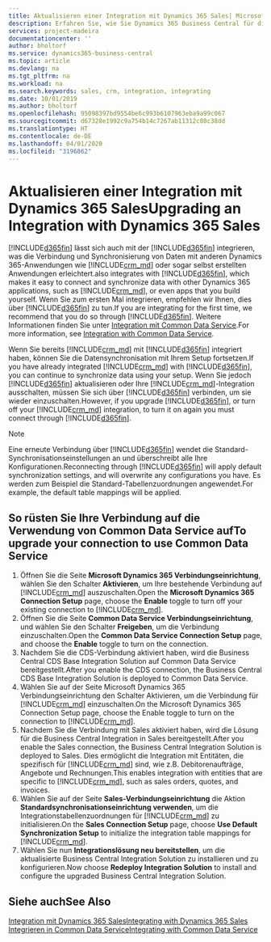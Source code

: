 ```yaml
---
title: Aktualisieren einer Integration mit Dynamics 365 Sales| Microsoft Docs
description: Erfahren Sie, wie Sie Dynamics 365 Business Central für die Integration mit Dynamics 365 Sales vorbereiten.
services: project-madeira
documentationcenter: ''
author: bholtorf
ms.service: dynamics365-business-central
ms.topic: article
ms.devlang: na
ms.tgt_pltfrm: na
ms.workload: na
ms.search.keywords: sales, crm, integration, integrating
ms.date: 10/01/2019
ms.author: bholtorf
ms.openlocfilehash: 95098397bd9554be6c993b6107963eba9a99c067
ms.sourcegitcommit: d67328e1992c9a754b14c7267ab11312c80c38dd
ms.translationtype: HT
ms.contentlocale: de-DE
ms.lasthandoff: 04/01/2020
ms.locfileid: "3196862"
---
```

# <a name="upgrading-an-integration-with-dynamics-365-sales"></a><span data-ttu-id="8185e-103">Aktualisieren einer Integration mit Dynamics 365 Sales</span><span class="sxs-lookup"><span data-stu-id="8185e-103">Upgrading an Integration with Dynamics 365 Sales</span></span>
[!INCLUDE[d365fin](includes/d365fin_md.md)] <span data-ttu-id="8185e-104">lässt sich auch mit der [!INCLUDE[d365fin](includes/cds_long_md.md)] integrieren, was die Verbindung und Synchronisierung von Daten mit anderen Dynamics 365-Anwendungen wie [!INCLUDE[crm_md](includes/crm_md.md)] oder sogar selbst erstellten Anwendungen erleichtert.</span><span class="sxs-lookup"><span data-stu-id="8185e-104">also integrates with [!INCLUDE[d365fin](includes/cds_long_md.md)], which makes it easy to connect and synchronize data with other Dynamics 365 applications, such as [!INCLUDE[crm_md](includes/crm_md.md)], or even apps that you build yourself.</span></span> <span data-ttu-id="8185e-105">Wenn Sie zum ersten Mal integrieren, empfehlen wir Ihnen, dies über [!INCLUDE[d365fin](includes/cds_long_md.md)] zu tun.</span><span class="sxs-lookup"><span data-stu-id="8185e-105">If you are integrating for the first time, we recommend that you do so through [!INCLUDE[d365fin](includes/cds_long_md.md)].</span></span> <span data-ttu-id="8185e-106">Weitere Informationen finden Sie unter [Integration mit Common Data Service](admin-common-data-service.md).</span><span class="sxs-lookup"><span data-stu-id="8185e-106">For more information, see [Integration with Common Data Service](admin-common-data-service.md).</span></span>

<span data-ttu-id="8185e-107">Wenn Sie bereits [!INCLUDE[crm_md](includes/crm_md.md)] mit [!INCLUDE[d365fin](includes/d365fin_md.md)] integriert haben, können Sie die Datensynchronisation mit Ihrem Setup fortsetzen.</span><span class="sxs-lookup"><span data-stu-id="8185e-107">If you have already integrated [!INCLUDE[crm_md](includes/crm_md.md)] with [!INCLUDE[d365fin](includes/d365fin_md.md)], you can continue to synchronize data using your setup.</span></span> <span data-ttu-id="8185e-108">Wenn Sie jedoch [!INCLUDE[d365fin](includes/d365fin_md.md)] aktualisieren oder Ihre [!INCLUDE[crm_md](includes/crm_md.md)]-Integration ausschalten, müssen Sie sich über [!INCLUDE[d365fin](includes/cds_long_md.md)] verbinden, um sie wieder einzuschalten.</span><span class="sxs-lookup"><span data-stu-id="8185e-108">However, if you upgrade [!INCLUDE[d365fin](includes/d365fin_md.md)], or turn off your [!INCLUDE[crm_md](includes/crm_md.md)] integration, to turn it on again you must connect through [!INCLUDE[d365fin](includes/cds_long_md.md)].</span></span> 

> [!NOTE]
> <span data-ttu-id="8185e-109">Eine erneute Verbindung über [!INCLUDE[d365fin](includes/cds_long_md.md)] wendet die Standard-Synchronisationseinstellungen an und überschreibt alle Ihre Konfigurationen.</span><span class="sxs-lookup"><span data-stu-id="8185e-109">Reconnecting through [!INCLUDE[d365fin](includes/cds_long_md.md)] will apply default synchronization settings, and will overwrite any configurations you have.</span></span> <span data-ttu-id="8185e-110">Es werden zum Beispiel die Standard-Tabellenzuordnungen angewendet.</span><span class="sxs-lookup"><span data-stu-id="8185e-110">For example, the default table mappings will be applied.</span></span>

## <a name="to-upgrade-your-connection-to-use-common-data-service"></a><span data-ttu-id="8185e-111">So rüsten Sie Ihre Verbindung auf die Verwendung von Common Data Service auf</span><span class="sxs-lookup"><span data-stu-id="8185e-111">To upgrade your connection to use Common Data Service</span></span>
1. <span data-ttu-id="8185e-112">Öffnen Sie die Seite **Microsoft Dynamics 365 Verbindungseinrichtung**, wählen Sie den Schalter **Aktivieren**, um Ihre bestehende Verbindung auf [!INCLUDE[crm_md](includes/crm_md.md)] auszuschalten.</span><span class="sxs-lookup"><span data-stu-id="8185e-112">Open the **Microsoft Dynamics 365 Connection Setup** page, choose the **Enable** toggle to turn off your existing connection to [!INCLUDE[crm_md](includes/crm_md.md)].</span></span>
2. <span data-ttu-id="8185e-113">Öffnen Sie die Seite **Common Data Service Verbindungseinrichtung**, und wählen Sie den Schalter **Freigeben**, um die Verbindung einzuschalten.</span><span class="sxs-lookup"><span data-stu-id="8185e-113">Open the **Common Data Service Connection Setup** page, and choose the **Enable** toggle to turn on the connection.</span></span>
3. <span data-ttu-id="8185e-114">Nachdem Sie die CDS-Verbindung aktiviert haben, wird die Business Central CDS Base Integration Solution auf Common Data Service bereitgestellt.</span><span class="sxs-lookup"><span data-stu-id="8185e-114">After you enable the CDS connection, the Business Central CDS Base Integration Solution is deployed to Common Data Service.</span></span>
4. <span data-ttu-id="8185e-115">Wählen Sie auf der Seite Microsoft Dynamics 365 Verbindungseinrichtung den Schalter Aktivieren, um die Verbindung für [!INCLUDE[crm_md](includes/crm_md.md)] einzuschalten.</span><span class="sxs-lookup"><span data-stu-id="8185e-115">On the Microsoft Dynamics 365 Connection Setup page, choose the Enable toggle to turn on the connection to [!INCLUDE[crm_md](includes/crm_md.md)].</span></span>
5. <span data-ttu-id="8185e-116">Nachdem Sie die Verbindung mit Sales aktiviert haben, wird die Lösung für die Business Central Integration in Sales bereitgestellt.</span><span class="sxs-lookup"><span data-stu-id="8185e-116">After you enable the Sales connection, the Business Central Integration Solution is deployed to Sales.</span></span> <span data-ttu-id="8185e-117">Dies ermöglicht die Integration mit Entitäten, die spezifisch für [!INCLUDE[crm_md](includes/crm_md.md)] sind, wie z.B. Debitorenaufträge, Angebote und Rechnungen.</span><span class="sxs-lookup"><span data-stu-id="8185e-117">This enables integration with entities that are specific to [!INCLUDE[crm_md](includes/crm_md.md)], such as sales orders, quotes, and invoices.</span></span>
6. <span data-ttu-id="8185e-118">Wählen Sie auf der Seite **Sales-Verbindungseinrichtung** die Aktion **Standardsynchronisationseinrichtung verwenden**, um die Integrationstabellenzuordnungen für [!INCLUDE[crm_md](includes/crm_md.md)] zu initialisieren.</span><span class="sxs-lookup"><span data-stu-id="8185e-118">On the **Sales Connection Setup** page, choose **Use Default Synchronization Setup** to initialize the integration table mappings for [!INCLUDE[crm_md](includes/crm_md.md)].</span></span>
7. <span data-ttu-id="8185e-119">Wählen Sie nun **Integrationslösung neu bereitstellen**, um die aktualisierte Business Central Integration Solution zu installieren und zu konfigurieren.</span><span class="sxs-lookup"><span data-stu-id="8185e-119">Now choose **Redeploy Integration Solution** to install and configure the upgraded Business Central Integration Solution.</span></span>

## <a name="see-also"></a><span data-ttu-id="8185e-120">Siehe auch</span><span class="sxs-lookup"><span data-stu-id="8185e-120">See Also</span></span>
[<span data-ttu-id="8185e-121">Integration mit Dynamics 365 Sales</span><span class="sxs-lookup"><span data-stu-id="8185e-121">Integrating with Dynamics 365 Sales</span></span>](admin-prepare-dynamics-365-for-sales-for-integration.md)  
[<span data-ttu-id="8185e-122">Integrieren in Common Data Service</span><span class="sxs-lookup"><span data-stu-id="8185e-122">Integrating with Common Data Service</span></span>](admin-common-data-service.md)